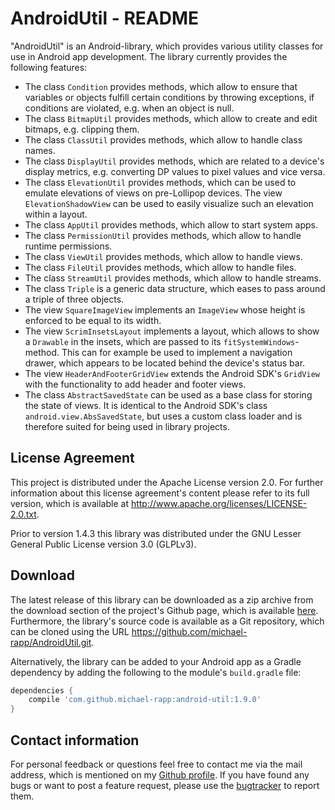 # AndroidUtil - README

"AndroidUtil" is an Android-library, which provides various utility classes for use in Android app development. The library currently provides the following features:

- The class `Condition` provides methods, which allow to ensure that variables or objects fulfill certain conditions by throwing exceptions, if conditions are violated, e.g. when an object is null.
- The class `BitmapUtil` provides methods, which allow to create and edit bitmaps, e.g. clipping them.
- The class `ClassUtil` provides methods, which allow to handle class names.
- The class `DisplayUtil` provides methods, which are related to a device's display metrics, e.g. converting DP values to pixel values and vice versa.
- The class `ElevationUtil` provides methods, which can be used to emulate elevations of views on pre-Lollipop devices. The view `ElevationShadowView` can be used to easily visualize such an elevation within a layout.
- The class `AppUtil` provides methods, which allow to start system apps.
- The class `PermissionUtil` provides methods, which allow to handle runtime permissions.
- The class `ViewUtil` provides methods, which allow to handle views.
- The class `FileUtil` provides methods, which allow to handle files.
- The class `StreamUtil` provides methods, which allow to handle streams.
- The class `Triple` is a generic data structure, which eases to pass around a triple of three objects.
- The view `SquareImageView` implements an `ImageView` whose height is enforced to be equal to its width.
- The view `ScrimInsetsLayout` implements a layout, which allows to show a `Drawable` in the insets, which are passed to its `fitSystemWindows`-method. This can for example be used to implement a navigation drawer, which appears to be located behind the device's status bar.
- The view `HeaderAndFooterGridView` extends the Android SDK's `GridView` with the functionality to add header and footer views.
- The class `AbstractSavedState` can be used as a base class for storing the state of views. It is identical to the Android SDK's class `android.view.AbsSavedState`, but uses a custom class loader and is therefore suited for being used in library projects.

## License Agreement

This project is distributed under the Apache License version 2.0. For further information about this license agreement's content please refer to its full version, which is available at http://www.apache.org/licenses/LICENSE-2.0.txt.

Prior to version 1.4.3 this library was distributed under the GNU Lesser General Public License version 3.0 (GLPLv3).

## Download

The latest release of this library can be downloaded as a zip archive from the download section of the project's Github page, which is available [here](https://github.com/michael-rapp/AndroidUtil/releases). Furthermore, the library's source code is available as a Git repository, which can be cloned using the URL https://github.com/michael-rapp/AndroidUtil.git.

Alternatively, the library can be added to your Android app as a Gradle dependency by adding the following to the module's `build.gradle` file:

```groovy
dependencies {
    compile 'com.github.michael-rapp:android-util:1.9.0'
}
```

## Contact information

For personal feedback or questions feel free to contact me via the mail address, which is mentioned on my [Github profile](https://github.com/michael-rapp). If you have found any bugs or want to post a feature request, please use the [bugtracker](https://github.com/michael-rapp/AndroidUtil/issues) to report them.